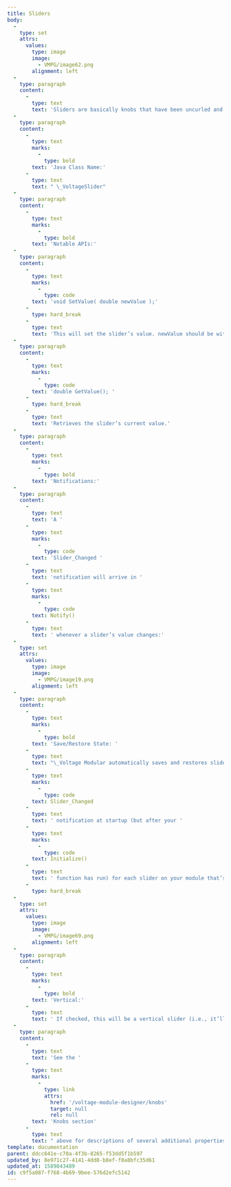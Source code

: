 ```yaml
---
title: Sliders
body:
  -
    type: set
    attrs:
      values:
        type: image
        image:
          - VMPG/image62.png
        alignment: left
  -
    type: paragraph
    content:
      -
        type: text
        text: 'Sliders are basically knobs that have been uncurled and laid out in a line, so they share nearly all their properties with knobs. They tend to get less love from module designers than knobs do because they take up more space, but they’re awesome if you’ve got room for them - just ask the designers of some of the vintage ARP synthesizers like the Odyssey and the Axxe, which eschewed knobs for sliders entirely. Sliders are well suited for when you need to compare a series of values at a glance, as happens with the track volumes on a mixer, or when you need a series of controls to display a graph-like value, such as with an ADSR envelope.'
  -
    type: paragraph
    content:
      -
        type: text
        marks:
          -
            type: bold
        text: 'Java Class Name:'
      -
        type: text
        text: " \_VoltageSlider"
  -
    type: paragraph
    content:
      -
        type: text
        marks:
          -
            type: bold
        text: 'Notable APIs:'
  -
    type: paragraph
    content:
      -
        type: text
        marks:
          -
            type: code
        text: 'void SetValue( double newValue );'
      -
        type: hard_break
      -
        type: text
        text: 'This will set the slider’s value. newValue should be within slider’s min and max ranges.'
  -
    type: paragraph
    content:
      -
        type: text
        marks:
          -
            type: code
        text: 'double GetValue(); '
      -
        type: hard_break
      -
        type: text
        text: 'Retrieves the slider’s current value.'
  -
    type: paragraph
    content:
      -
        type: text
        marks:
          -
            type: bold
        text: 'Notifications:'
  -
    type: paragraph
    content:
      -
        type: text
        text: 'A '
      -
        type: text
        marks:
          -
            type: code
        text: 'Slider_Changed '
      -
        type: text
        text: 'notification will arrive in '
      -
        type: text
        marks:
          -
            type: code
        text: Notify()
      -
        type: text
        text: ' whenever a slider’s value changes:'
  -
    type: set
    attrs:
      values:
        type: image
        image:
          - VMPG/image19.png
        alignment: left
  -
    type: paragraph
    content:
      -
        type: text
        marks:
          -
            type: bold
        text: 'Save/Restore State: '
      -
        type: text
        text: "\_Voltage Modular automatically saves and restores slider states when users save and load presets. When a preset loads, you’ll get a "
      -
        type: text
        marks:
          -
            type: code
        text: Slider_Changed
      -
        type: text
        text: ' notification at startup (but after your '
      -
        type: text
        marks:
          -
            type: code
        text: Initialize()
      -
        type: text
        text: ' function has run) for each slider on your module that’s set to something other than its default value.'
      -
        type: hard_break
  -
    type: set
    attrs:
      values:
        type: image
        image:
          - VMPG/image69.png
        alignment: left
  -
    type: paragraph
    content:
      -
        type: text
        marks:
          -
            type: bold
        text: 'Vertical:'
      -
        type: text
        text: ' If checked, this will be a vertical slider (i.e., it’ll have a vertical track that you drag the slider thumb up and down along to change the slider value). If unchecked, it’ll be a horizontal slider.'
  -
    type: paragraph
    content:
      -
        type: text
        text: 'See the '
      -
        type: text
        marks:
          -
            type: link
            attrs:
              href: '/voltage-module-designer/knobs'
              target: null
              rel: null
        text: 'Knobs section'
      -
        type: text
        text: " above for descriptions of several additional properties.\_\_"
template: documentation
parent: ddcc641e-c70a-4f3b-8265-f53dd5f1b597
updated_by: 8e971c27-4141-4dd8-b8ef-f0a8bfc35d61
updated_at: 1589843489
id: c9f5a087-f768-4b69-9bee-576d2efc5142
---
```

